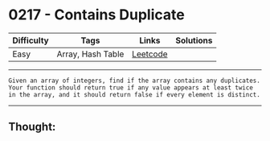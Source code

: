 # 0217 - Contains Duplicate

Difficulty  | Tags | Links | Solutions
----------- | ---- | ----- | -----
Easy | Array, Hash Table | [Leetcode](https://leetcode.com/problems/contains-duplicate/description/) |


-----------

```
Given an array of integers, find if the array contains any duplicates. Your function should return true if any value appears at least twice in the array, and it should return false if every element is distinct.
```

-----------

## Thought:
